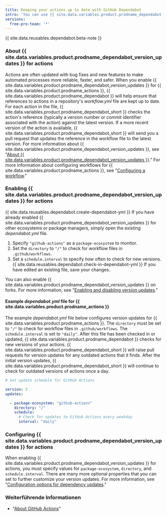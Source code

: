 ```yaml
---
title: Keeping your actions up to date with GitHub Dependabot
intro: 'You can use {{ site.data.variables.product.prodname_dependabot }} to keep the actions you use updated to the latest versions.'
versions:
  free-pro-team: '*'
---
```


{{ site.data.reusables.dependabot.beta-note }}

### About {{ site.data.variables.product.prodname_dependabot_version_updates }} for actions

Actions are often updated with bug fixes and new features to make automated processes more reliable, faster, and safer. When you enable {{ site.data.variables.product.prodname_dependabot_version_updates }} for {{ site.data.variables.product.prodname_actions }}, {{ site.data.variables.product.prodname_dependabot }} will help ensure that references to actions in a repository's *workflow.yml* file are kept up to date. For each action in the file, {{ site.data.variables.product.prodname_dependabot_short }} checks the action's reference (typically a version number or commit identifier associated with the action) against the latest version. If a more recent version of the action is available, {{ site.data.variables.product.prodname_dependabot_short }} will send you a pull request that updates the reference in the workflow file to the latest version. For more information about {{ site.data.variables.product.prodname_dependabot_version_updates }}, see "[About {{ site.data.variables.product.prodname_dependabot_version_updates }}](/github/administering-a-repository/about-github-dependabot-version-updates)." For more information about configuring workflows for {{ site.data.variables.product.prodname_actions }}, see "[Configuring a workflow](/actions/configuring-and-managing-workflows/configuring-a-workflow)."

### Enabling {{ site.data.variables.product.prodname_dependabot_version_updates }} for actions

{{ site.data.reusables.dependabot.create-dependabot-yml }} If you have already enabled {{ site.data.variables.product.prodname_dependabot_version_updates }} for other ecosystems or package managers, simply open the existing *dependabot.yml* file.
1. Specify `"github-actions"` as a `package-ecosystem` to monitor.
1. Set the `directory` to `"/"` to check for workflow files in `.github/workflows`.
1. Set a `schedule.interval` to specify how often to check for new versions.
{{ site.data.reusables.dependabot.check-in-dependabot-yml }} If you have edited an existing file, save your changes.

You can also enable {{ site.data.variables.product.prodname_dependabot_version_updates }} on forks. For more information, see "[Enabling and disabling version updates](/github/administering-a-repository/enabling-and-disabling-version-updates#enabling-version-updates-on-forks)."

#### Example *dependabot.yml* file for {{ site.data.variables.product.prodname_actions }}

The example *dependabot.yml* file below configures version updates for {{ site.data.variables.product.prodname_actions }}. The `directory` must be set to `"/"` to check for workflow files in `.github/workflows`. The `schedule.interval` is set to `"daily"`. After this file has been checked in or updated, {{ site.data.variables.product.prodname_dependabot }} checks for new versions of your actions. {{ site.data.variables.product.prodname_dependabot_short }} will raise pull requests for version updates for any outdated actions that it finds. After the initial version updates, {{ site.data.variables.product.prodname_dependabot_short }} will continue to check for outdated versions of actions once a day.

```yaml
# Set update schedule for GitHub Actions

version: 2
updates:

  - package-ecosystem: "github-actions"
    directory: "/"
    schedule:
      # Check for updates to GitHub Actions every weekday
      interval: "daily"
```

### Configuring {{ site.data.variables.product.prodname_dependabot_version_updates }} for actions

When enabling {{ site.data.variables.product.prodname_dependabot_version_updates }} for actions, you must specify values for `package-ecosystem`, `directory`, and `schedule.interval`. There are many more optional properties that you can set to further customize your version updates. For more information, see "[Configuration options for dependency updates](/github/administering-a-repository/configuration-options-for-dependency-updates)."

### Weiterführende Informationen

- "[About GitHub Actions](/actions/getting-started-with-github-actions/about-github-actions)"
